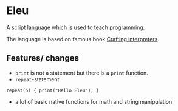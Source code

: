 # Eleu

A  script language which is used to teach programming.


The language is based on famous book [Crafting interpreters](http://craftinginterpreters.com/).


## Features/ changes

* `print` is not a statement but there is a `print` function.
* `repeat`-statement


```eleu
repeat(5) { print("Hello Eleu"); }
```

* a lot of basic native functions for math and string manipulation

